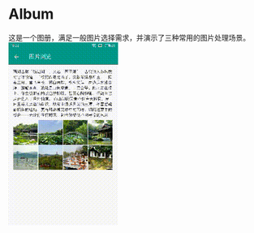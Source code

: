 # Album
这是一个图册，满足一般图片选择需求，并演示了三种常用的图片处理场景。
![image](https://github.com/Carpten/Album/blob/master/images/device-2017-08-02-163346.mp4_20170802_170711.gif)

